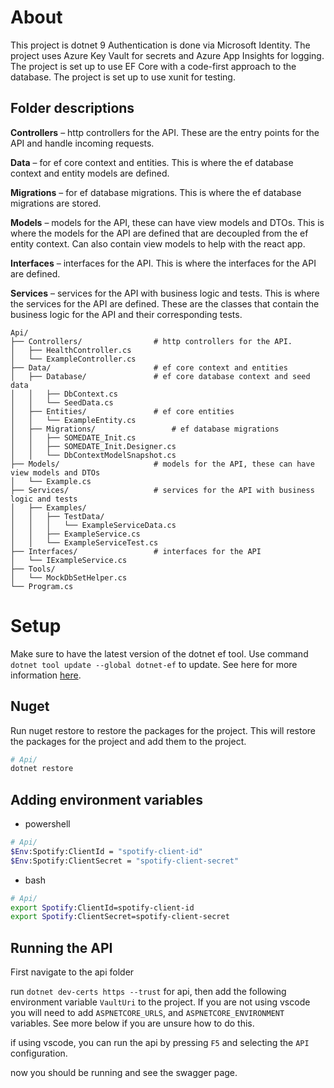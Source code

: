 # About

This project is dotnet 9 Authentication is done via Microsoft Identity. The project uses Azure Key Vault for secrets and Azure App Insights for logging. The project is set up to use EF Core with a code-first approach to the database. The project is set up to use xunit for testing.

## Folder descriptions

**Controllers** – http controllers for the API. These are the entry points for the API and handle incoming requests.

**Data** – for ef core context and entities. This is where the ef database context and entity models are defined.

**Migrations** – for ef database migrations. This is where the ef database migrations are stored.

**Models** – models for the API, these can have view models and DTOs. This is where the models for the API are defined that are decoupled from the ef entity context. Can also contain view models to help with the react app.

**Interfaces** – interfaces for the API. This is where the interfaces for the API are defined.

**Services** – services for the API with business logic and tests. This is where the services for the API are defined. These are the classes that contain the business logic for the API and their corresponding tests.

```
Api/
├── Controllers/                # http controllers for the API.
│   ├── HealthController.cs
│   └── ExampleController.cs
├── Data/                       # ef core context and entities
│   ├── Database/               # ef core database context and seed data
│   │   ├── DbContext.cs
│   │   └── SeedData.cs
│   ├── Entities/               # ef core entities
│   │   └── ExampleEntity.cs
│   ├── Migrations/                 # ef database migrations
│   │   ├── SOMEDATE_Init.cs
│   │   ├── SOMEDATE_Init.Designer.cs
│   │   └── DbContextModelSnapshot.cs
├── Models/                     # models for the API, these can have view models and DTOs
│   └── Example.cs
├── Services/                   # services for the API with business logic and tests
│   ├── Examples/
│   │   ├── TestData/
│   │   │   └── ExampleServiceData.cs
│   │   ├── ExampleService.cs
│   │   └── ExampleServiceTest.cs
├── Interfaces/                 # interfaces for the API
│   └── IExampleService.cs
├── Tools/
│   └── MockDbSetHelper.cs
└── Program.cs
```

# Setup

Make sure to have the latest version of the dotnet ef tool. Use command `dotnet tool update --global dotnet-ef` to update. See here for more information [here](https://docs.microsoft.com/en-us/ef/core/cli/dotnet).

## Nuget

Run nuget restore to restore the packages for the project. This will restore the packages for the project and add them to the project.

```bash
# Api/
dotnet restore
```
## Adding environment variables

-   powershell

```bash
# Api/
$Env:Spotify:ClientId = "spotify-client-id"
$Env:Spotify:ClientSecret = "spotify-client-secret"
```

-   bash

```bash
# Api/
export Spotify:ClientId=spotify-client-id
export Spotify:ClientSecret=spotify-client-secret
```



## Running the API

First navigate to the api folder

run `dotnet dev-certs https --trust` for api, then add the following environment variable `VaultUri` to the project. If you are not using vscode you will need to add `ASPNETCORE_URLS`, and `ASPNETCORE_ENVIRONMENT` variables. See more below if you are unsure how to do this.

if using vscode, you can run the api by pressing `F5` and selecting the `API` configuration.

now you should be running and see the swagger page.

